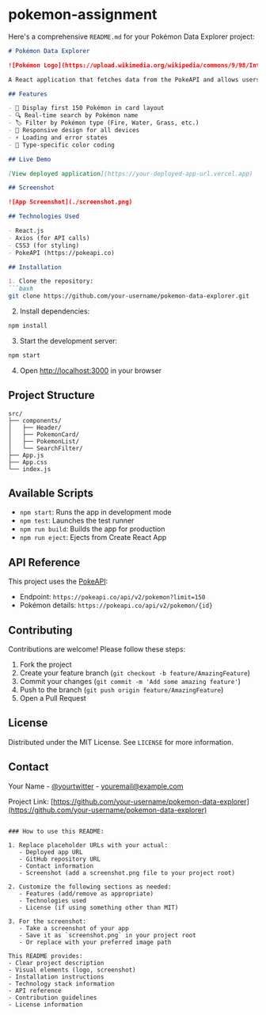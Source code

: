 # pokemon-assignment
Here's a comprehensive `README.md` for your Pokémon Data Explorer project:

```markdown
# Pokémon Data Explorer

![Pokémon Logo](https://upload.wikimedia.org/wikipedia/commons/9/98/International_Pok%C3%A9mon_logo.svg)

A React application that fetches data from the PokeAPI and allows users to search and filter through Pokémon.

## Features

- 🎨 Display first 150 Pokémon in card layout
- 🔍 Real-time search by Pokémon name
- 🏷️ Filter by Pokémon type (Fire, Water, Grass, etc.)
- 📱 Responsive design for all devices
- ⚡ Loading and error states
- 🌈 Type-specific color coding

## Live Demo

[View deployed application](https://your-deployed-app-url.vercel.app)

## Screenshot

![App Screenshot](./screenshot.png)

## Technologies Used

- React.js
- Axios (for API calls)
- CSS3 (for styling)
- PokeAPI (https://pokeapi.co)

## Installation

1. Clone the repository:
```bash
git clone https://github.com/your-username/pokemon-data-explorer.git
```

2. Install dependencies:
```bash
npm install
```

3. Start the development server:
```bash
npm start
```

4. Open [http://localhost:3000](http://localhost:3000) in your browser

## Project Structure

```
src/
├── components/
│   ├── Header/
│   ├── PokemonCard/
│   ├── PokemonList/
│   └── SearchFilter/
├── App.js
├── App.css
└── index.js
```

## Available Scripts

- `npm start`: Runs the app in development mode
- `npm test`: Launches the test runner
- `npm run build`: Builds the app for production
- `npm run eject`: Ejects from Create React App

## API Reference

This project uses the [PokeAPI](https://pokeapi.co/docs/v2):
- Endpoint: `https://pokeapi.co/api/v2/pokemon?limit=150`
- Pokémon details: `https://pokeapi.co/api/v2/pokemon/{id}`

## Contributing

Contributions are welcome! Please follow these steps:
1. Fork the project
2. Create your feature branch (`git checkout -b feature/AmazingFeature`)
3. Commit your changes (`git commit -m 'Add some amazing feature'`)
4. Push to the branch (`git push origin feature/AmazingFeature`)
5. Open a Pull Request

## License

Distributed under the MIT License. See `LICENSE` for more information.

## Contact

Your Name - [@yourtwitter](https://twitter.com/yourtwitter) - youremail@example.com

Project Link: [https://github.com/your-username/pokemon-data-explorer](https://github.com/your-username/pokemon-data-explorer)
```

### How to use this README:

1. Replace placeholder URLs with your actual:
   - Deployed app URL
   - GitHub repository URL
   - Contact information
   - Screenshot (add a screenshot.png file to your project root)

2. Customize the following sections as needed:
   - Features (add/remove as appropriate)
   - Technologies used
   - License (if using something other than MIT)

3. For the screenshot:
   - Take a screenshot of your app
   - Save it as `screenshot.png` in your project root
   - Or replace with your preferred image path

This README provides:
- Clear project description
- Visual elements (logo, screenshot)
- Installation instructions
- Technology stack information
- API reference
- Contribution guidelines
- License information
